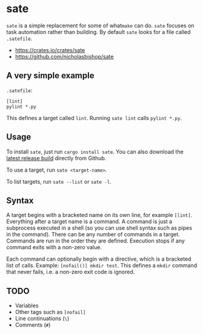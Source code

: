 # sate

`sate` is a simple replacement for some of what`make` can do. `sate`
focuses on task automation rather than building. By default `sate`
looks for a file called `.satefile`.

* https://crates.io/crates/sate
* https://github.com/nicholasbishop/sate

## A very simple example

`.satefile`:
```
[lint]
pylint *.py
```

This defines a target called `lint`. Running `sate lint` calls `pylint
*.py`.

## Usage

To install `sate`, just run `cargo install sate`. You can also download the [latest release build](https://github.com/nicholasbishop/sate/releases) directly from Github.

To use a target, run `sate <target-name>`.

To list targets, run `sate --list` or `sate -l`.

## Syntax

A target begins with a bracketed name on its own line, for example
`[lint]`. Everything after a target name is a command. A command is
just a subprocess executed in a shell (so you can use shell syntax
such as pipes in the command). There can be any number of commands in
a target. Commands are run in the order they are defined. Execution
stops if any command exits with a non-zero value.

Each command can optionally begin with a directive, which is a
bracketed list of calls. Example: `[nofail()] mkdir test`. This
defines a `mkdir` command that never fails, i.e. a non-zero exit code
is ignored.

## TODO

- Variables
- Other tags such as `[nofail]`
- Line continuations (`\`)
- Comments (`#`)
